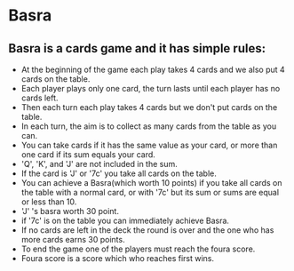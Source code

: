 # Basra
## Basra is a cards game and it has simple rules:
- At the beginning of the game each play takes 4 cards and we also put 4 cards on the table.
- Each player plays only one card, the turn lasts until each player has no cards left.
- Then each turn each play takes 4 cards but we don't put cards on the table.
- In each turn, the aim is to collect as many cards from the table as you can.
- You can take cards if it has the same value as your card, or more than one card if its sum equals your card.
- 'Q', 'K', and 'J' are not included in the sum.
- If the card is 'J' or '7c' you take all cards on the table.
- You can achieve a Basra(which worth 10 points) if you take all cards on the table with a normal card, or with '7c' but its sum or sums are equal or less than 10.
- 'J' 's basra worth 30 point.
- if '7c' is on the table you can immediately achieve Basra.
- If no cards are left in the deck the round is over and the one who has more cards earns 30 points.
- To end the game one of the players must reach the foura score.
- Foura score is a score which who reaches first wins.
